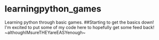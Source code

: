# learningpython_games
Learning python through basic games.
##Starting to get the basics down!
I'm excited to put some of my code here to hopefully get some feed back!
~althoughIMsureTHEYareEASYenough~
